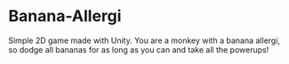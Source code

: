 # Banana-Allergi

Simple 2D game made with Unity. You are a monkey with a banana allergi, so dodge all bananas for as long as you can and take all the powerups!
